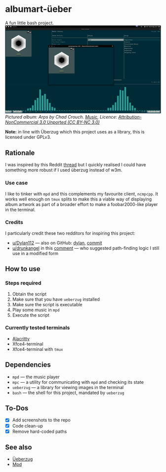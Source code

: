 # albumart-üeber
A fun little bash project.
![screenshot](screenshots/arps.png)
*Pictured album: Arps by Chad Crouch. [Music](https://www.freemusicarchive.org/music/Chad_Crouch/Arps), Licence: [Attribution-NonCommercial 3.0 Unported (CC BY-NC 3.0)](https://creativecommons.org/licenses/by-nc/3.0/)*

**Note:** in line with Überzug which this project uses as a library, this is licensed under GPLv3.

## Rationale
I was inspired by this Reddit [thread](https://www.reddit.com/r/unixporn/comments/3q4y1m/openbox_music_now_with_tmux_and_album_art/) but I quickly realised I could have something more robust if I used überzug instead of w3m.

### Use case
I like to tinker with `mpd` and this complements my favourite client, `ncmpcpp`. It works well enough on `tmux` splits to make this a viable way of displaying album artwork as part of a broader effort to make a foobar2000-like player in the terminal.

### Credits
I particularly credit these two redditors for inspiring this project:
* [u/Dylan112](https://www.reddit.com/user/Dylan112/) — also on GitHub: [dylan](https://github.com/dylanaraps), [commit](https://github.com/dylanaraps/dotfiles/commit/c89b7da3d5dba54e36629dce0ab792a61fc575ec)
* [u/drunkangel](https://www.reddit.com/user/drunkangel/) in this [comment](https://www.reddit.com/r/unixporn/comments/3q4y1m/openbox_music_now_with_tmux_and_album_art/cwdld2t/) — who suggested path-finding logic I still use in a modified form

## How to use
### Steps required
1. Obtain the script
2. Make sure that you have `ueberzug` installed
3. Make sure the script is executable
4. Play some music in `mpd`
5. Execute the script

### Currently tested terminals
* [Alacritty](https://github.com/alacritty/alacritty)
* Xfce4-terminal
* Xfce4-terminal with `tmux`


## Dependencies
* `mpd` — the music player
* `mpc` — a utility for communicating with `mpd` and checking its state
* `ueberzug` — a library for viewing images in the terminal
* `bash` — the shell for this project, mandated by `ueberzug`

## To-Dos
* [x] Add screenshots to the repo
* [x] Code clean-up
* [x] Remove hard-coded paths

## See also
* [Üeberzug](https://github.com/seebye/ueberzug)
* [Mpd](https://www.musicpd.org/)
